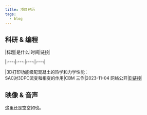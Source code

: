 ```yaml
---
title: 项目经历
tags:
  - blog
---
```


## 科研 & 编程

|标题|是什么|时间|链接|

|:---:|:---:|:---:|:---:|

|3D打印功能级配混凝土的热学和力学性能：<br>SAC对3DPC流变和相变的作用|CBM 三作|2023-11-04 网络公开|[EI链接](https://www.sciencedirect.com/science/article/pii/S0950061823035481)|

## 映像 & 音声
这里还是空空如也。